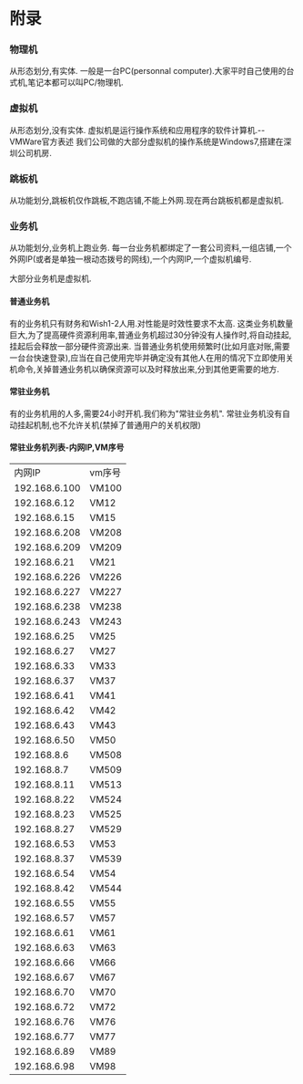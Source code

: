 # 附录

### 物理机
从形态划分,有实体.
一般是一台PC(personnal computer).大家平时自己使用的台式机,笔记本都可以叫PC/物理机.

### 虚拟机
从形态划分,没有实体.
虚拟机是运行操作系统和应用程序的软件计算机.--VMWare官方表述
我们公司做的大部分虚拟机的操作系统是Windows7,搭建在深圳公司机房.

### 跳板机
从功能划分,跳板机仅作跳板,不跑店铺,不能上外网.现在两台跳板机都是虚拟机.

### 业务机
从功能划分,业务机上跑业务.
每一台业务机都绑定了一套公司资料,一组店铺,一个外网IP(或者是单独一根动态拨号的网线),一个内网IP,一个虚拟机编号.

大部分业务机是虚拟机.

#### 普通业务机
有的业务机只有财务和Wish1-2人用.对性能是时效性要求不太高.
这类业务机数量巨大,为了提高硬件资源利用率,普通业务机超过30分钟没有人操作时,将自动挂起,挂起后会释放一部分硬件资源出来.
当普通业务机使用频繁时(比如月底对账,需要一台台快速登录),应当在自己使用完毕并确定没有其他人在用的情况下立即使用关机命令,关掉普通业务机以确保资源可以及时释放出来,分到其他更需要的地方.


#### 常驻业务机
有的业务机用的人多,需要24小时开机.我们称为"常驻业务机".
常驻业务机没有自动挂起机制,也不允许关机(禁掉了普通用户的关机权限)


#### 常驻业务机列表-内网IP,VM序号
<table>
	<tr><td>内网IP</td><td>vm序号</td></tr>
	<tr><td>192.168.6.100</td><td>VM100</td></tr>
	<tr><td>192.168.6.12</td><td>VM12</td></tr>
	<tr><td>192.168.6.15</td><td>VM15</td></tr>
	<tr><td>192.168.6.208</td><td>VM208</td></tr>
	<tr><td>192.168.6.209</td><td>VM209</td></tr>
	<tr><td>192.168.6.21</td><td>VM21</td></tr>
	<tr><td>192.168.6.226</td><td>VM226</td></tr>
	<tr><td>192.168.6.227</td><td>VM227</td></tr>
	<tr><td>192.168.6.238</td><td>VM238</td></tr>
	<tr><td>192.168.6.243</td><td>VM243</td></tr>
	<tr><td>192.168.6.25</td><td>VM25</td></tr>
	<tr><td>192.168.6.27</td><td>VM27</td></tr>
	<tr><td>192.168.6.33</td><td>VM33</td></tr>
	<tr><td>192.168.6.37</td><td>VM37</td></tr>
	<tr><td>192.168.6.41</td><td>VM41</td></tr>
	<tr><td>192.168.6.42</td><td>VM42</td></tr>
	<tr><td>192.168.6.43</td><td>VM43</td></tr>
	<tr><td>192.168.6.50</td><td>VM50</td></tr>
	<tr><td>192.168.8.6</td><td>VM508</td></tr>
	<tr><td>192.168.8.7</td><td>VM509</td></tr>
	<tr><td>192.168.8.11</td><td>VM513</td></tr>
	<tr><td>192.168.8.22</td><td>VM524</td></tr>
	<tr><td>192.168.8.23</td><td>VM525</td></tr>
	<tr><td>192.168.8.27</td><td>VM529</td></tr>
	<tr><td>192.168.6.53</td><td>VM53</td></tr>
	<tr><td>192.168.8.37</td><td>VM539</td></tr>
	<tr><td>192.168.6.54</td><td>VM54</td></tr>
	<tr><td>192.168.8.42</td><td>VM544</td></tr>
	<tr><td>192.168.6.55</td><td>VM55</td></tr>
	<tr><td>192.168.6.57</td><td>VM57</td></tr>
	<tr><td>192.168.6.61</td><td>VM61</td></tr>
	<tr><td>192.168.6.63</td><td>VM63</td></tr>
	<tr><td>192.168.6.66</td><td>VM66</td></tr>
	<tr><td>192.168.6.67</td><td>VM67</td></tr>
	<tr><td>192.168.6.70</td><td>VM70</td></tr>
	<tr><td>192.168.6.72</td><td>VM72</td></tr>
	<tr><td>192.168.6.76</td><td>VM76</td></tr>
	<tr><td>192.168.6.77</td><td>VM77</td></tr>
	<tr><td>192.168.6.89</td><td>VM89</td></tr>
	<tr><td>192.168.6.98</td><td>VM98</td></tr>
</table>

